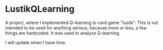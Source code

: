# LustikQLearning

A project, where I implemented Q-learning to card game "lustik". This is not intended to be used for anything serious, because
more or less, a few things are hardcoded. It was used to analyze Q-learning.

I will update when I have time.
